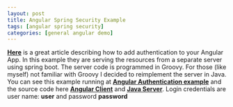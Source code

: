 ```yaml
---
layout: post
title: Angular Spring Security Example
tags: [angular spring security]
categories: [general angular demo]
---
```

 **[Here](https://spring.io/guides/tutorials/spring-security-and-angular-js/)** is a great article describing how to add authentication to your Angular App.
In this example they are serving the resources from a separate server using spring boot.
The server code is programmed in Groovy. For those (like myself) not familiar with Groovy I decided to reimplement the server in Java.
You can see this example running at **[Angular Authentication example](http://141.138.139.81:9001)** and the source code here **[Angular Client](https://github.com/metherton/angular-spring-security-client)** and **[Java Server](https://github.com/metherton/angular-spring-security-server)**.
Login credentials are user name: **user** and password **password** 
